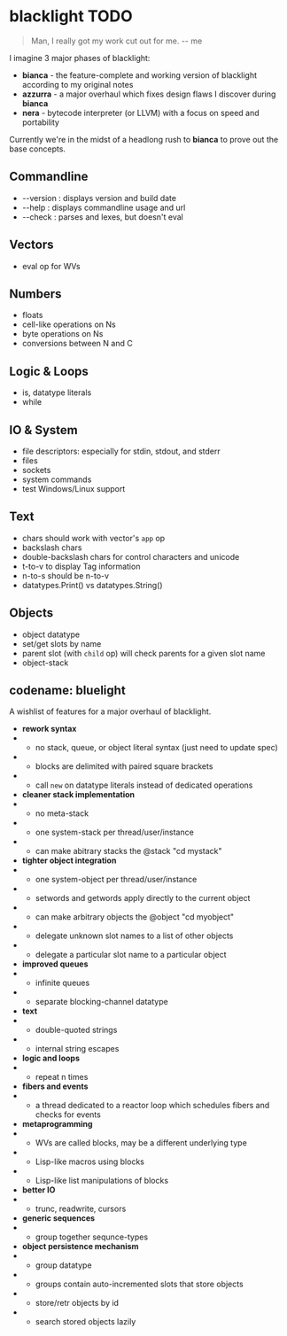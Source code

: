 blacklight TODO
===============

> Man, I really got my work cut out for me. -- me

I imagine 3 major phases of blacklight:

- **bianca**  - the feature-complete and working version of blacklight according to my original notes
- **azzurra** - a major overhaul which fixes design flaws I discover during **bianca**
- **nera**    - bytecode interpreter (or LLVM) with a focus on speed and portability

Currently we're in the midst of a headlong rush to **bianca** to prove out the base concepts.

Commandline
-----------

- --version : displays version and build date
- --help    : displays commandline usage and url
- --check   : parses and lexes, but doesn't eval


Vectors
-------

- eval op for WVs


Numbers
-------

- floats
- cell-like operations on Ns
- byte operations on Ns
- conversions between N and C


Logic & Loops
-------------

- is, datatype literals
- while


IO & System
-----------

- file descriptors: especially for stdin, stdout, and stderr
- files
- sockets
- system commands
- test Windows/Linux support


Text
----

- chars should work with vector's `app` op
- backslash chars
- double-backslash chars for control characters and unicode
- t-to-v to display Tag information
- n-to-s should be n-to-v
- datatypes.Print() vs datatypes.String()


Objects
-------

- object datatype
- set/get slots by name
- parent slot (with `child` op) will check parents for a given slot name
- object-stack


codename: bluelight
-------------------

A wishlist of features for a major overhaul of blacklight.

- **rework syntax**
- - no stack, queue, or object literal syntax (just need to update spec)
- - blocks are delimited with paired square brackets
- - call `new` on datatype literals instead of dedicated operations
- **cleaner stack implementation**
- - no meta-stack
- - one system-stack per thread/user/instance
- - can make abitrary stacks the @stack "cd mystack"
- **tighter object integration**
- - one system-object per thread/user/instance
- - setwords and getwords apply directly to the current object
- - can make arbitrary objects the @object "cd myobject"
- - delegate unknown slot names to a list of other objects
- - delegate a particular slot name to a particular object
- **improved queues**
- - infinite queues
- - separate blocking-channel datatype
- **text**
- - double-quoted strings
- - internal string escapes
- **logic and loops**
- - repeat n times
- **fibers and events**
- - a thread dedicated to a reactor loop which schedules fibers and checks for events
- **metaprogramming**
- - WVs are called blocks, may be a different underlying type
- - Lisp-like macros using blocks
- - Lisp-like list manipulations of blocks
- **better IO**
- - trunc, readwrite, cursors
- **generic sequences**
- - group together sequnce-types
- **object persistence mechanism**
- - group datatype
- - groups contain auto-incremented slots that store objects
- - store/retr objects by id
- - search stored objects lazily

